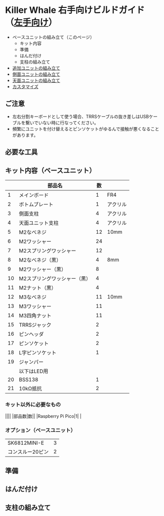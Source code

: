# Killer Whale 右手向けビルドガイド（[左手向け](README_L.md)）

- ベースユニットの組み立て（このページ）
  - キット内容
  - 準備
  - はんだ付け
  - 支柱の組み立て
- [追加ユニットの組み立て](左手用/追加ユニット.md)
- [側面ユニットの組み立て](README_SIDE.md)
- [天面ユニットの組み立て](README_TOP.md)
- [カスタマイズ](README_CUSTOM.md)

## ご注意
- 左右分割キーボードとして使う場合、TRRSケーブルの抜き差しはUSBケーブルを繋いでいない時に行なってください。
- 頻繁にユニットを付け替えるとピンソケットがゆるんで接触が悪くなることがあります。

## 必要な工具


## キット内容（ベースユニット）
||部品名|数||
|-|-|-|-|
|1|メインボード|1|FR4|
|2|ボトムプレート|1|アクリル|
|3|側面支柱|4|アクリル|
|4|天面ユニット支柱|4|アクリル|
|5|M2なべネジ|12|10mm|
|6|M2ワッシャー|24||
|7|M2スプリングワッシャー|12||
|8|M2なべネジ（黒）|4|8mm|
|9|M2ワッシャー（黒）|8||
|10|M2スプリングワッシャー（黒）|4|
|11|M2ナット（黒）|4|
|12|M3なべネジ|11|10mm|
|13|M3ワッシャー|11||
|14|M3四角ナット|11||
|15|TRRSジャック|2||
|16|ピンヘッダ|2||
|17|ピンソケット|2||
|18|L字ピンソケット|1||
|19|ジャンパー|||
||以下はLED用||
|20|BSS138|1||
|21|10kΩ抵抗|2||

### キット以外に必要なもの
||||
|部品数|数||
|Raspberry Pi Pico|1|
|

### オプション（ベースユニット）
|||
|-|-|
|SK6812MINI-E|3|
|コンスルー20ピン|2|

## 準備


## はんだ付け
## 支柱の組み立て

